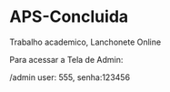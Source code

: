 # APS-Concluida
Trabalho academico, Lanchonete Online

Para acessar a Tela de Admin:

/admin
user: 555,
senha:123456
